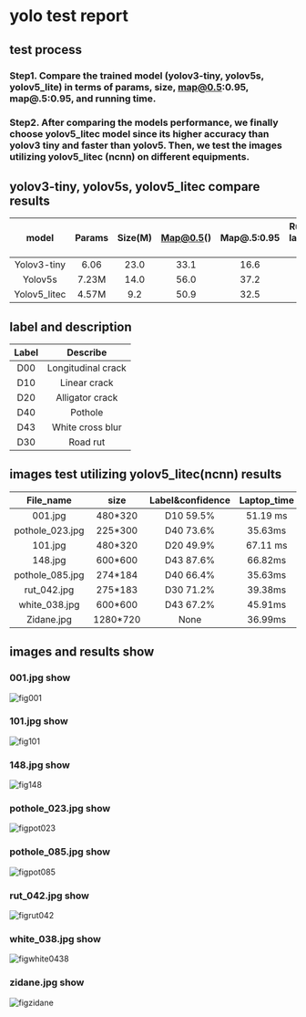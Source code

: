 # yolo test report
## test process
### Step1. Compare the trained model (yolov3-tiny, yolov5s, yolov5_lite) in terms of params, size, map@0.5:0.95, map@.5:0.95, and running time.
### Step2. After comparing the models performance, we finally choose yolov5_litec model since its higher accuracy than yolov3 tiny and faster than yolov5. Then, we test the images utilizing yolov5_litec (ncnn) on different equipments.

## yolov3-tiny, yolov5s, yolov5_litec compare results
|model|Params|Size(M)|Map@0.5()|Map@.5:0.95|Running time on laptop(480*320 )(ms)|
|:---:|:---:|:---:|:---:|:---:|:---:|
|Yolov3-tiny|	6.06|	23.0|	33.1|	16.6|	None|
|Yolov5s|7.23M|14.0|56.0|37.2|113.23ms|
|Yolov5_litec|4.57M|9.2|50.9|32.5|59.15ms|

## label and description 

|Label|	Describe|
|:--:|:--:|
|D00|Longitudinal crack|
|D10|Linear crack|
|D20|Alligator crack|
|D40|Pothole|ms|
|D43|White cross blur|
|D30|Road rut|

## images test utilizing yolov5_litec(ncnn) results

|File_name|size|Label&confidence|Laptop_time|RaspberryPi1_time|RaspberryPi4B_time|
|:---:|:---:|:---:|:---:|:---:|:---:|
|001.jpg|480*320|D10 59.5%|51.19 ms|160.35ms|80.23ms|
|pothole_023.jpg|225*300|D40 73.6%|35.63ms|273.42ms|60.56ms|
|101.jpg|480*320|D20 49.9%|67.11 ms|392.87ms|110.65ms|
|148.jpg|600*600|D43 87.6%|66.82ms|280ms|98.73ms|
|pothole_085.jpg|274*184|D40 66.4%|35.63ms|273.42ms|65.89ms|
|rut_042.jpg|275*183|D30 71.2%|39.38ms|270.89ms|83.23ms|
|white_038.jpg|600*600|D43 67.2%|45.91ms|306.48ms|70.21ms|
|Zidane.jpg|1280*720|None|36.99ms|116.58ms|87.23ms|

## images and results show
### 001.jpg show
![fig001](https://raw.githubusercontent.com/KW-DONG/Roads-Damages-Detector/yolo_training/yolo_training/pictures/fig001.png)
### 101.jpg show
![fig101](https://raw.githubusercontent.com/KW-DONG/Roads-Damages-Detector/yolo_training/yolo_training/pictures/fig101.png)
### 148.jpg show
![fig148](https://raw.githubusercontent.com/KW-DONG/Roads-Damages-Detector/yolo_training/yolo_training/pictures/fig148.png)
### pothole_023.jpg show
![figpot023](https://raw.githubusercontent.com/KW-DONG/Roads-Damages-Detector/yolo_training/yolo_training/pictures/figpot023.png)
### pothole_085.jpg show
![figpot085](https://raw.githubusercontent.com/KW-DONG/Roads-Damages-Detector/yolo_training/yolo_training/pictures/figpot083.png)
### rut_042.jpg show
![figrut042](https://raw.githubusercontent.com/KW-DONG/Roads-Damages-Detector/yolo_training/yolo_training/pictures/figrut042.png)
### white_038.jpg show
![figwhite0438](https://raw.githubusercontent.com/KW-DONG/Roads-Damages-Detector/yolo_training/yolo_training/pictures/figwhite038.png)
### zidane.jpg show
![figzidane](https://raw.githubusercontent.com/KW-DONG/Roads-Damages-Detector/yolo_training/yolo_training/pictures/figzidane.png)
